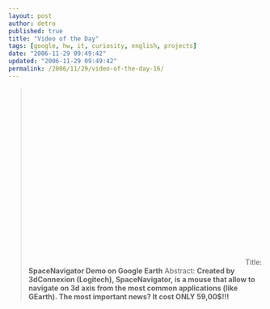 ```yaml
---
layout: post
author: detro
published: true
title: "Video of the Day"
tags: [google, hw, it, curiosity, english, projects]
date: "2006-11-29 09:49:42"
updated: "2006-11-29 09:49:42"
permalink: /2006/11/29/video-of-the-day-16/
---
```


<blockquote><object width="425" height="350"><param name="movie" value="http://www.youtube.com/v/XncGAGdqv9E"></param><param name="wmode" value="transparent"></param><embed src="http://www.youtube.com/v/XncGAGdqv9E" type="application/x-shockwave-flash" wmode="transparent" width="425" height="350"></embed></object>
Title: <strong>SpaceNavigator Demo on Google Earth</strong>
Abstract: <strong>Created by 3dConnexion (Logitech), SpaceNavigator, is a mouse that allow to navigate on 3d axis from the most common applications (like GEarth).
The most important news? It cost ONLY 59,00$!!!</strong>
</blockquote>



